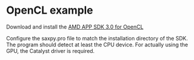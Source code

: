 OpenCL example
===================

Download and install the [AMD APP SDK 3.0 for OpenCL](http://developer.amd.com/tools-and-sdks/opencl-zone/amd-accelerated-parallel-processing-app-sdk/)

Configure the saxpy.pro file to match the installation directory of the SDK. The program should detect at least the CPU device. For actually using the GPU, the Catalyst driver is required.
